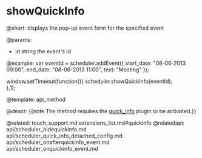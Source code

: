 showQuickInfo
=============
@short: displays the pop-up event form for the specified event

@params: 
- id	string 	the event's id

@example: 
var eventId = scheduler.addEvent({
    start_date: "08-06-2013 09:00",
    end_date:   "08-06-2013 11:00",
    text:   "Meeting"
});

window.setTimeout(function(){
	scheduler.showQuickInfo(eventId);	
},1);	


@template:	api_method

@descr:
{{note The method requires the [quick_info](extensions_list.html#quickinfo) plugin to be activated.}}

@related:
	touch_support.md
    extensions_list.md#quickinfo
@relatedapi:
	api/scheduler_hidequickinfo.md
    api/scheduler_quick_info_detached_config.md
    api/scheduler_onafterquickinfo_event.md
    api/scheduler_onquickinfo_event.md



